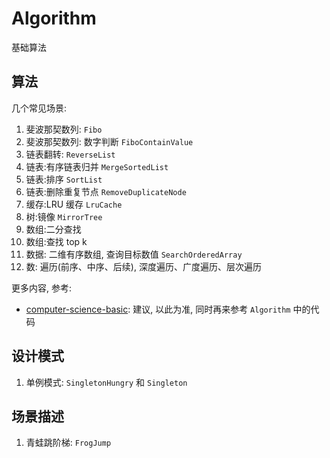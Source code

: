 # Algorithm
基础算法

## 算法

几个常见场景:

1. 斐波那契数列: `Fibo`
2. 斐波那契数列: 数字判断 `FiboContainValue`
3. 链表翻转: `ReverseList`
4. 链表:有序链表归并 `MergeSortedList`
5. 链表:排序 `SortList`
6. 链表:删除重复节点 `RemoveDuplicateNode`
7. 缓存:LRU 缓存 `LruCache`
8. 树:镜像 `MirrorTree`
9. 数组:二分查找
10. 数组:查找 top k
11. 数据: 二维有序数组, 查询目标数值 `SearchOrderedArray`
12. 数: 遍历(前序、中序、后续), 深度遍历、广度遍历、层次遍历

更多内容, 参考:

* [computer-science-basic](https://github.com/ningg/computer-science-basic): 建议, 以此为准, 同时再来参考 `Algorithm` 中的代码

## 设计模式

1. 单例模式: `SingletonHungry` 和 `Singleton`


## 场景描述

1. 青蛙跳阶梯: `FrogJump`